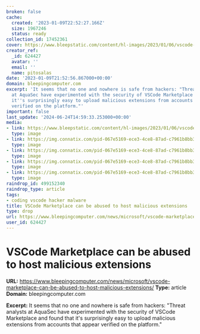 ```yaml
---
broken: false
cache:
  created: '2023-01-09T22:52:27.166Z'
  size: 1967246
  status: ready
collection_id: 17452361
cover: https://www.bleepstatic.com/content/hl-images/2023/01/06/vscode-malware-header.jpg
creator_ref:
  _id: 624427
  avatar: ''
  email: ''
  name: pitosalas
date: '2023-01-09T21:52:56.867000+00:00'
domain: bleepingcomputer.com
excerpt: 'It seems that no one and nowhere is safe from hackers: "Threat analysts
  at AquaSec have experimented with the security of VSCode Marketplace and found that
  it''s surprisingly easy to upload malicious extensions from accounts that appear
  verified on the platform."'
important: false
last_update: '2024-06-24T14:59:33.253000+00:00'
media:
- link: https://www.bleepstatic.com/content/hl-images/2023/01/06/vscode-malware-header.jpg
  type: image
- link: https://img.connatix.com/pid-067e5169-ece3-4ce8-87ad-c7961b8bb396/d59f5d0c-2087-416a-821c-141798bc501e/5ecb98df-579e-4544-9b4e-efc754722a50.jpg?crop=834:469,smart&width=834&height=469&format=jpeg&quality=60&fit=crop
  type: image
- link: https://img.connatix.com/pid-067e5169-ece3-4ce8-87ad-c7961b8bb396/d59f5d0c-2087-416a-821c-141798bc501e/1d65b15c-5ebd-4dad-8e6f-0e8debb09724.jpg?crop=834:469,smart&width=834&height=469&format=jpeg&quality=60&fit=crop
  type: image
- link: https://img.connatix.com/pid-067e5169-ece3-4ce8-87ad-c7961b8bb396/d59f5d0c-2087-416a-821c-141798bc501e/5d46038c-34f4-4673-aecc-6e09640e9786.jpg?crop=834:469,smart&width=834&height=469&format=jpeg&quality=60&fit=crop
  type: image
- link: https://img.connatix.com/pid-067e5169-ece3-4ce8-87ad-c7961b8bb396/d59f5d0c-2087-416a-821c-141798bc501e/721f93f3-f841-4f28-a299-6e594613c446.jpg?crop=834:469,smart&width=834&height=469&format=jpeg&quality=60&fit=crop
  type: image
raindrop_id: 499152340
raindrop_type: article
tags:
- coding vscode hacker malware
title: VSCode Marketplace can be abused to host malicious extensions
type: drop
url: https://www.bleepingcomputer.com/news/microsoft/vscode-marketplace-can-be-abused-to-host-malicious-extensions/
user_id: 624427
---
```


# VSCode Marketplace can be abused to host malicious extensions

**URL:** https://www.bleepingcomputer.com/news/microsoft/vscode-marketplace-can-be-abused-to-host-malicious-extensions/
**Type:** article
**Domain:** bleepingcomputer.com

**Excerpt:** It seems that no one and nowhere is safe from hackers: "Threat analysts at AquaSec have experimented with the security of VSCode Marketplace and found that it's surprisingly easy to upload malicious extensions from accounts that appear verified on the platform."
